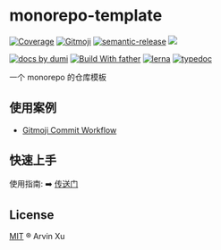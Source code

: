 # monorepo-template

[![Coverage][coverage]][codecov-url] [![Gitmoji][gitmoji]][gitmoji-url] [![semantic-release][semantic-release]][semantic-release-repo] ![][license-url]

[![ docs by dumi][dumi-url]](https://d.umijs.org/) [![Build With father][father-url]](https://github.com/umijs/father/) [![lerna](https://img.shields.io/badge/maintained%20with-lerna-cc00ff.svg)][lerna-url] [![typedoc](https://img.shields.io/badge/API%20by-typedoc-9600ff.svg)](https://typedoc.org/)

一个 monorepo 的仓库模板

<!-- umi url -->

[lerna-url]: https://lernajs.io/
[dumi-url]: https://img.shields.io/badge/docs%20by-dumi-blue
[father-url]: https://img.shields.io/badge/build%20with-father-028fe4.svg

<!-- badage url -->

[gitmoji]: https://img.shields.io/badge/Gitmoji-%20😜%20😍-FFDD67.svg
[gitmoji-url]: https://gitmoji.carloscuesta.me/
[semantic-release]: https://img.shields.io/badge/%20%20%F0%9F%93%A6%F0%9F%9A%80-semantic--release-e10079.svg
[semantic-release-repo]: https://github.com/semantic-release/semantic-release
[license-url]: https://img.shields.io/github/license/arvinxx/gitmoji-commit-workflow

<!-- Github CI -->

[test-ci]: https://github.com/arvinxx/monorepo-template/workflows/Test%20CI/badge.svg
[release-ci]: https://github.com/arvinxx/monorepo-template/workflows/Release%20CI/badge.svg
[test-ci-url]: https://github.com/arvinxx/monorepo-template/actions?query=workflow%3A%22Test+CI%22
[deploy-ci-url]: https://github.com/arvinxx/monorepo-template/actions?query=workflow%3A%22Release+CI%22
[coverage]: https://codecov.io/gh/arvinxx/monorepo-template/branch/master/graph/badge.svg
[codecov-url]: https://codecov.io/gh/arvinxx/monorepo-template/branch/master

## 使用案例

- [Gitmoji Commit Workflow][gitmoji-commit-workflow]

[gitmoji-commit-workflow]: https://github.com/arvinxx/gitmoji-commit-workflow

## 快速上手

使用指南: ➡️ [传送门](https://monorepo-template.vercel.app/guide)

## License

[MIT](./LICENSE) ® Arvin Xu
